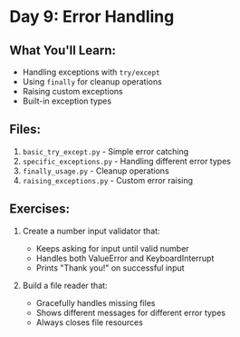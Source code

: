 # Day 9: Error Handling

## What You'll Learn:
- Handling exceptions with `try/except`
- Using `finally` for cleanup operations
- Raising custom exceptions
- Built-in exception types

## Files:
1. `basic_try_except.py` - Simple error catching
2. `specific_exceptions.py` - Handling different error types
3. `finally_usage.py` - Cleanup operations
4. `raising_exceptions.py` - Custom error raising

## Exercises:
1. Create a number input validator that:
   - Keeps asking for input until valid number
   - Handles both ValueError and KeyboardInterrupt
   - Prints "Thank you!" on successful input

2. Build a file reader that:
   - Gracefully handles missing files
   - Shows different messages for different error types
   - Always closes file resources